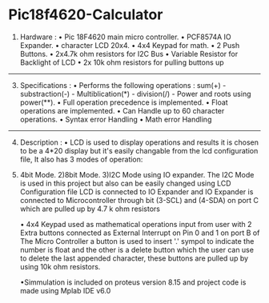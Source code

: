 # Pic18f4620-Calculator
1) Hardware :
   • Pic 18F4620 main micro controller.
   • PCF8574A IO Expander.
   • character LCD 20x4.
   • 4x4 Keypad for math.
   • 2 Push Buttons.
   • 2x4.7k ohm resistors for I2C Bus
   • Variable Resistor for Backlight of LCD
   • 2x 10k ohm resistors for pulling buttons up
---------------------------------------------------------------------------------------------------
3) Specifications :
   • Performs the following operations :
     sum(+) - substraction(-) - Multiblication(*) - division(/) - Power and roots using power(**).
   • Full operation precedence is implemented.
   • Float operations are implemented.
   • Can Handle up to 60 character operations.
   • Syntax error Handling
   • Math error Handling
---------------------------------------------------------------------------------------------------
4) Description :
   • LCD is used to display operations and results it is chosen to be a 4*20 display but it's easily changable from the lcd configuration file, It also has 3 modes of operation:
1) 4bit Mode.                    2)8bit Mode.                  3)I2C Mode using IO expander.
The I2C Mode is used in this project but also can be easily changed using LCD Configuration file
LCD is connected to IO Expander and IO Expander is connected to Microcontroller through bit (3-SCL)
and (4-SDA) on port C which are pulled up by 4.7 k ohm resistors

   • 4x4 Keypad used as mathematical operations input from user with 2 Extra buttons connected as External Interrupt on Pin 0 and 1 on port B of The Micro Controller a button is used to insert '.' sympol to indicate the number is float and the other is a delete button which the user can use to delete the last appended character, these buttons are pulled up by using 10k ohm resistors.

   •Simmulation is included on proteus version 8.15 and project code is made using Mplab IDE v6.0
